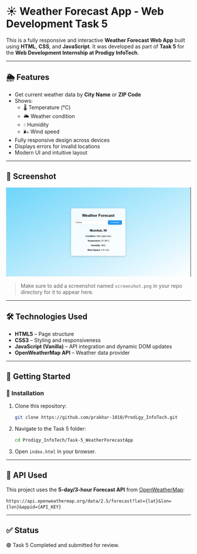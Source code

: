 # ☀️ Weather Forecast App - Web Development Task 5

This is a fully responsive and interactive **Weather Forecast Web App** built using **HTML**, **CSS**, and **JavaScript**. It was developed as part of **Task 5** for the **Web Development Internship at Prodigy InfoTech**.

---

## 🌦️ Features

- Get current weather data by **City Name** or **ZIP Code**
- Shows:
  - 🌡️ Temperature (°C)
  - 🌥️ Weather condition
  - 💧 Humidity
  - 🌬️ Wind speed
- Fully responsive design across devices
- Displays errors for invalid locations
- Modern UI and intuitive layout

---

## 📸 Screenshot

![Weather Forecast App Screenshot](./Task_5.png)

> Make sure to add a screenshot named `screenshot.png` in your repo directory for it to appear here.

---

## 🛠️ Technologies Used

- **HTML5** – Page structure  
- **CSS3** – Styling and responsiveness  
- **JavaScript (Vanilla)** – API integration and dynamic DOM updates  
- **OpenWeatherMap API** – Weather data provider

---

## 🚀 Getting Started

### 🔧 Installation

1. Clone this repository:
   ```bash
   git clone https://github.com/prakhar-1010/Prodigy_InfoTech.git
   ```

2. Navigate to the Task 5 folder:
   ```bash
   cd Prodigy_InfoTech/Task-5_WeatherForecastApp
   ```

3. Open `index.html` in your browser.

---

## 🔗 API Used

This project uses the **5-day/3-hour Forecast API** from [OpenWeatherMap](https://openweathermap.org/api):

```
https://api.openweathermap.org/data/2.5/forecast?lat={lat}&lon={lon}&appid={API_KEY}
```

---

## ✅ Status

🟢 Task 5 Completed and submitted for review.
